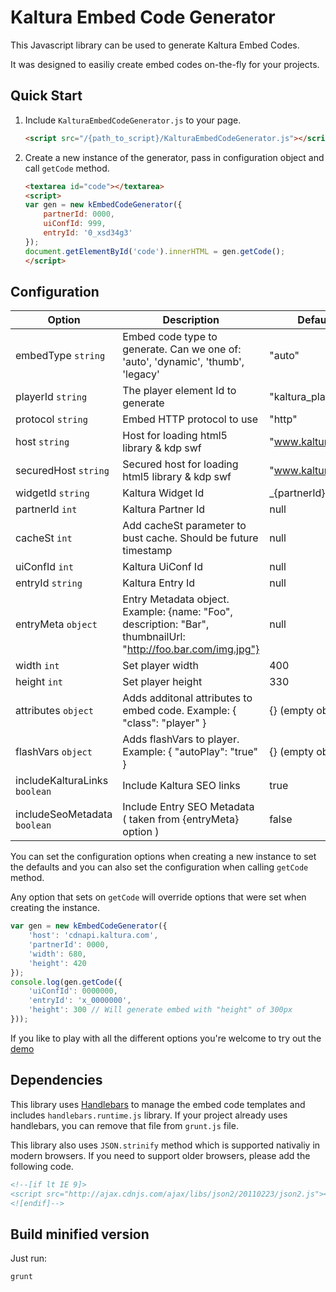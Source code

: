 # Kaltura Embed Code Generator

This Javascript library can be used to generate Kaltura Embed Codes.

It was designed to easiliy create embed codes on-the-fly for your projects.

## Quick Start

1. Include ```KalturaEmbedCodeGenerator.js``` to your page.

	```html
	<script src="/{path_to_script}/KalturaEmbedCodeGenerator.js"></script>
	```

2. Create a new instance of the generator, pass in configuration object and call ```getCode``` method.

	```html
	<textarea id="code"></textarea>
	<script>
	var gen = new kEmbedCodeGenerator({
		partnerId: 0000,
		uiConfId: 999,
		entryId: '0_xsd34g3'
	});
	document.getElementById('code').innerHTML = gen.getCode();
	</script>
	```

## Configuration

| Option     	| Description			| Default	|
| -------------	| ------------------------ 	| ------------- |
| embedType ```string``` | Embed code type to generate. Can we one of: 'auto', 'dynamic', 'thumb', 'legacy' 	| "auto" |
| playerId ```string``` |   The player element Id to generate | "kaltura_player" |
| protocol ```string``` | Embed HTTP protocol to use | "http" | 
| host ```string``` | Host for loading html5 library & kdp swf | "www.kaltura.com" | 
| securedHost ```string``` | Secured host for loading html5 library & kdp swf | "www.kaltura.com" | 
| widgetId ```string``` | Kaltura Widget Id | _{partnerId} | 
| partnerId ```int``` | Kaltura Partner Id | null | 
| cacheSt ```int``` | Add cacheSt parameter to bust cache. Should be future timestamp | null | 
| uiConfId ```int``` | Kaltura UiConf Id | null | 
| entryId ```string``` | Kaltura Entry Id | null | 
| entryMeta ```object``` | Entry Metadata object. Example: {name: "Foo", description: "Bar", thumbnailUrl: "http://foo.bar.com/img.jpg"} | null | 
| width ```int``` | Set player width | 400 | 
| height ```int``` | Set player height | 330 |
| attributes ```object``` | Adds additonal attributes to embed code. Example: { "class": "player" } | {} (empty object) |
| flashVars ```object``` | Adds flashVars to player. Example: { "autoPlay": "true" } | {} (empty object) |
| includeKalturaLinks ```boolean``` | Include Kaltura SEO links | true | 
| includeSeoMetadata ```boolean``` | Include Entry SEO Metadata ( taken from {entryMeta} option ) | false | 

You can set the configuration options when creating a new instance to set the defaults 
and you can also set the configuration when calling ```getCode``` method.

Any option that sets on ```getCode``` will override options that were set when creating the instance.

```javascript
var gen = new kEmbedCodeGenerator({
	'host': 'cdnapi.kaltura.com',
	'partnerId': 0000,
	'width': 680,
	'height': 420
});
console.log(gen.getCode({
	'uiConfId': 0000000,
	'entryId': 'x_0000000',	
	'height': 300 // Will generate embed with "height" of 300px 
}));
```

If you like to play with all the different options you're welcome to try out the [demo](http://kaltura.github.com/EmbedCodeGenerator/demo/)

## Dependencies

This library uses [Handlebars](http://handlebarsjs.com/) to manage the embed code templates and includes ```handlebars.runtime.js``` library.
If your project already uses handlebars, you can remove that file from ```grunt.js``` file.

This library also uses ```JSON.strinify``` method which is supported nativaliy in modern browsers.
If you need to support older browsers, please add the following code.

```html
<!--[if lt IE 9]>
<script src="http://ajax.cdnjs.com/ajax/libs/json2/20110223/json2.js"></script>
<![endif]-->
```

## Build minified version
Just run:
```
grunt
```
	
